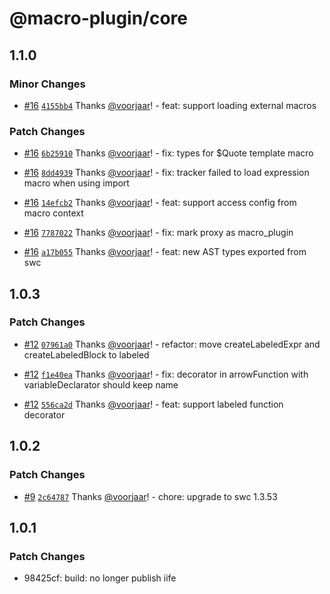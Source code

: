 # @macro-plugin/core

## 1.1.0

### Minor Changes

- [#16](https://github.com/macro-plugin/macros/pull/16) [`4155bb4`](https://github.com/macro-plugin/macros/commit/4155bb4de7968a83e62203411bceae6b0602637f) Thanks [@voorjaar](https://github.com/voorjaar)! - feat: support loading external macros

### Patch Changes

- [#16](https://github.com/macro-plugin/macros/pull/16) [`6b25910`](https://github.com/macro-plugin/macros/commit/6b25910567e910b7c71c79646f8569a2f3927be6) Thanks [@voorjaar](https://github.com/voorjaar)! - fix: types for $Quote template macro

- [#16](https://github.com/macro-plugin/macros/pull/16) [`8dd4939`](https://github.com/macro-plugin/macros/commit/8dd493997931d8d91a82ffb1785927d425c17c61) Thanks [@voorjaar](https://github.com/voorjaar)! - fix: tracker failed to load expression macro when using import

- [#16](https://github.com/macro-plugin/macros/pull/16) [`14efcb2`](https://github.com/macro-plugin/macros/commit/14efcb2c6461ab3f5d78e0599ec74b422085ce1d) Thanks [@voorjaar](https://github.com/voorjaar)! - feat: support access config from macro context

- [#16](https://github.com/macro-plugin/macros/pull/16) [`7787022`](https://github.com/macro-plugin/macros/commit/7787022f657b7a79cb18a1e8ba947ae2eaeb682e) Thanks [@voorjaar](https://github.com/voorjaar)! - fix: mark proxy as macro_plugin

- [#16](https://github.com/macro-plugin/macros/pull/16) [`a17b055`](https://github.com/macro-plugin/macros/commit/a17b055d356c285b394add56192c80077ebde2c2) Thanks [@voorjaar](https://github.com/voorjaar)! - feat: new AST types exported from swc

## 1.0.3

### Patch Changes

- [#12](https://github.com/macro-plugin/macros/pull/12) [`07961a0`](https://github.com/macro-plugin/macros/commit/07961a03b6e82080a2b8c8ab2626c187c34f912e) Thanks [@voorjaar](https://github.com/voorjaar)! - refactor: move createLabeledExpr and createLabeledBlock to labeled

- [#12](https://github.com/macro-plugin/macros/pull/12) [`f1e40ea`](https://github.com/macro-plugin/macros/commit/f1e40ead32636d4f2d43c442e70cc208e2d43b28) Thanks [@voorjaar](https://github.com/voorjaar)! - fix: decorator in arrowFunction with variableDeclarator should keep name

- [#12](https://github.com/macro-plugin/macros/pull/12) [`556ca2d`](https://github.com/macro-plugin/macros/commit/556ca2d9addaf36ac84da8c8ea7b5bc465e174b7) Thanks [@voorjaar](https://github.com/voorjaar)! - feat: support labeled function decorator

## 1.0.2

### Patch Changes

- [#9](https://github.com/macro-plugin/macros/pull/9) [`2c64787`](https://github.com/macro-plugin/macros/commit/2c647875182c5fc6ca41c9e72587a08307ba90ec) Thanks [@voorjaar](https://github.com/voorjaar)! - chore: upgrade to swc 1.3.53

## 1.0.1

### Patch Changes

- 98425cf: build: no longer publish iife
